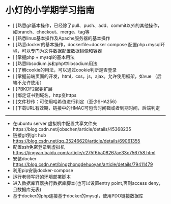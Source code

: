 # 小灯的小学期学习指南

- [ ]熟悉git基本操作，已经除了pull、push、add、commit以外的其他操作，如branch、checkout、merge、tag等
- [ ]熟悉linux基本操作及Apache服务器的基本操作
- [ ]熟悉docker的基本操作，dockerfile+docker compose 配置php+mysql环境，可以专门为文件数据配置数据镜像和容器
- [ ]掌握php + mysql的基本用法
- [ ]熟悉libsodium.js和php中libsodium用法
- [ ]了解cookie的用法，可以通过cookie判断是否登录
- [ ]掌握前端页面的开发，html，css，js，ajax。允许使用框架，如vue （后端不允许使用）
- [ ]PBKDF2密钥扩展
- [ ]绑定证书到域名，http变https 
- [ ]文件秒传：可使用哈希值进行判定（至少SHA256）
- [ ]下载URL有效期，链接中的HMAC可包含时间戳或者到期时间，后端判定


---

- 在ubuntu server 虚拟机中配置共享文件夹https://blog.csdn.net/jobschen/article/details/45368235
- 链接git到git hub https://blog.csdn.net/qq_35246620/article/details/69061355
- 配置ssh免密登录到虚拟机 https://jingyan.baidu.com/article/c275f6ba08267ae33c756758.html
- 安装docker https://blog.csdn.net/bingzhongdehuoyan/article/details/79411479
- 利用pip安装docker-compose
- 运行老师写好的环境部署脚本
- 进入数据库容器执行数据库脚本(也可以设置entry point,否则access deny，且数据库无表)
- 基于docker的php连接基于docker的mysql，使用PDO链接数据库

